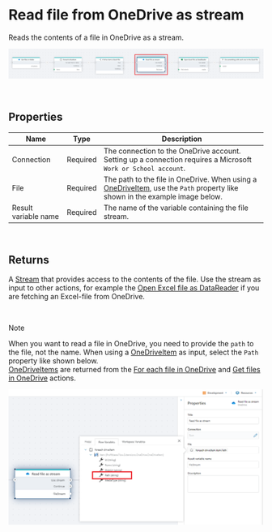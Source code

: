 # Read file from OneDrive as stream

Reads the contents of a file in OneDrive as a stream.

![img](../../../../images/flow/onedrive-read-file-as-stream.png)

<br/>

## Properties

| Name                 | Type     | Description                                                                                                                                                     |
| -------------------- | -------- | --------------------------------------------------------------------------------------------------------------------------------------------------------------- |
| Connection           | Required | The connection to the OneDrive account. Setting up a connection requires a Microsoft `Work or School account`.                                                  |
| File                 | Required | The path to the file in OneDrive. When using a [OneDriveItem](./api-reference/onedrive-item.md), use the `Path` property like shown in the example image below. |
| Result variable name | Required | The name of the variable containing the file stream.                                                                                                            |

<br/>

## Returns

A [Stream](https://learn.microsoft.com/en-us/dotnet/api/system.io.stream) that provides access to the contents of the file. Use the stream as input to other actions, for example the [Open Excel file as DataReader](../excel/open-excel-file-as-datareader.md) if you are fetching an Excel-file from OneDrive.

<br/>

> [!NOTE]
> When you want to read a file in OneDrive, you need to provide the `path` to the file, not the name. When using a [OneDriveItem](./api-reference/onedrive-item.md) as input, select the `Path` property like shown below.  
> [OneDriveItems](./api-reference/onedrive-item.md) are returned from the [For each file in OneDrive](foreach-file-in-onedrive.md) and [Get files in OneDrive](get-files-in-onedrive.md) actions.

![img](../../../../images/flow/onedrive-read-file-as-stream-select-file.png)
